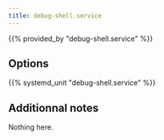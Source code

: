 ```yaml
---
title: debug-shell.service
---
```


{{% provided_by "debug-shell.service" %}}

## Options

{{% systemd_unit "debug-shell.service" %}}

## Additionnal notes

Nothing here.